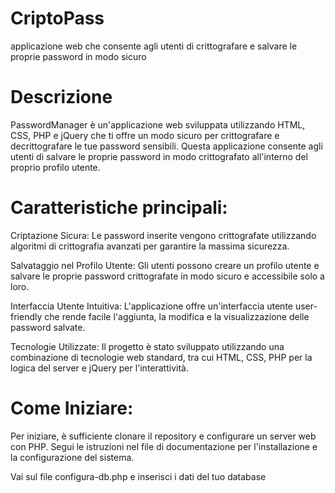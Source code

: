 # CriptoPass
applicazione web che consente agli utenti di crittografare e salvare le proprie password in modo sicuro

# Descrizione

PasswordManager è un'applicazione web sviluppata utilizzando HTML, CSS, PHP e jQuery che ti offre un modo sicuro per crittografare e decrittografare le tue password sensibili. Questa applicazione consente agli utenti di salvare le proprie password in modo crittografato all'interno del proprio profilo utente.

# Caratteristiche principali:

Criptazione Sicura: Le password inserite vengono crittografate utilizzando algoritmi di crittografia avanzati per garantire la massima sicurezza.

Salvataggio nel Profilo Utente: Gli utenti possono creare un profilo utente e salvare le proprie password crittografate in modo sicuro e accessibile solo a loro.

Interfaccia Utente Intuitiva: L'applicazione offre un'interfaccia utente user-friendly che rende facile l'aggiunta, la modifica e la visualizzazione delle password salvate.

Tecnologie Utilizzate: Il progetto è stato sviluppato utilizzando una combinazione di tecnologie web standard, tra cui HTML, CSS, PHP per la logica del server e jQuery per l'interattività.

# Come Iniziare:

Per iniziare, è sufficiente clonare il repository e configurare un server web con PHP. Segui le istruzioni nel file di documentazione per l'installazione e la configurazione del sistema.

Vai sul file configura-db.php e inserisci i dati del tuo database
